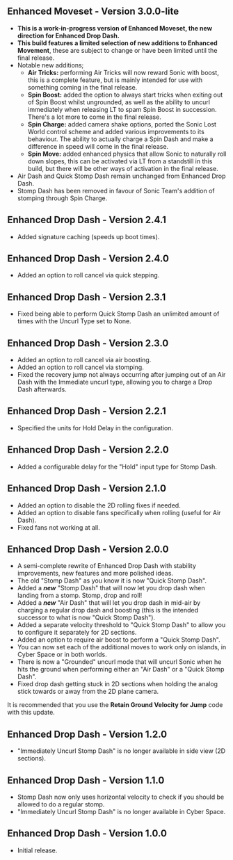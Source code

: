 ## Enhanced Moveset - Version 3.0.0-lite
- **This is a work-in-progress version of Enhanced Moveset, the new direction for Enhanced Drop Dash.**
- **This build features a limited selection of new additions to Enhanced Movement**, these are subject to change or have been limited until the final release.
- Notable new additions;
  - **Air Tricks:** performing Air Tricks will now reward Sonic with boost, this is a complete feature, but is mainly intended for use with something coming in the final release.
  - **Spin Boost:** added the option to always start tricks when exiting out of Spin Boost whilst ungrounded, as well as the ability to uncurl immediately when releasing LT to spam Spin Boost in succession. There's a lot more to come in the final release.
  - **Spin Charge:** added camera shake options, ported the Sonic Lost World control scheme and added various improvements to its behaviour. The ability to actually charge a Spin Dash and make a difference in speed will come in the final release.
  - **Spin Move:** added enhanced physics that allow Sonic to naturally roll down slopes, this can be activated via LT from a standstill in this build, but there will be other ways of activation in the final release.
- Air Dash and Quick Stomp Dash remain unchanged from Enhanced Drop Dash.
- Stomp Dash has been removed in favour of Sonic Team's addition of stomping through Spin Charge.

## Enhanced Drop Dash - Version 2.4.1
- Added signature caching (speeds up boot times).

## Enhanced Drop Dash - Version 2.4.0
- Added an option to roll cancel via quick stepping.

## Enhanced Drop Dash - Version 2.3.1
- Fixed being able to perform Quick Stomp Dash an unlimited amount of times with the Uncurl Type set to None.

## Enhanced Drop Dash - Version 2.3.0
- Added an option to roll cancel via air boosting.
- Added an option to roll cancel via stomping.
- Fixed the recovery jump not always occurring after jumping out of an Air Dash with the Immediate uncurl type, allowing you to charge a Drop Dash afterwards.

## Enhanced Drop Dash - Version 2.2.1
- Specified the units for Hold Delay in the configuration.

## Enhanced Drop Dash - Version 2.2.0
- Added a configurable delay for the "Hold" input type for Stomp Dash.

## Enhanced Drop Dash - Version 2.1.0
- Added an option to disable the 2D rolling fixes if needed.
- Added an option to disable fans specifically when rolling (useful for Air Dash).
- Fixed fans not working at all.

## Enhanced Drop Dash - Version 2.0.0
- A semi-complete rewrite of Enhanced Drop Dash with stability improvements, new features and more polished ideas.
- The old "Stomp Dash" as you know it is now "Quick Stomp Dash".
- Added a ***new*** "Stomp Dash" that will now let you drop dash when landing from a stomp. Stomp, drop and roll!
- Added a ***new*** "Air Dash" that will let you drop dash in mid-air by charging a regular drop dash and boosting (this is the intended successor to what is now "Quick Stomp Dash").
- Added a separate velocity threshold to "Quick Stomp Dash" to allow you to configure it separately for 2D sections.
- Added an option to require air boost to perform a "Quick Stomp Dash".
- You can now set each of the additional moves to work only on islands, in Cyber Space or in both worlds.
- There is now a "Grounded" uncurl mode that will uncurl Sonic when he hits the ground when performing either an "Air Dash" or a "Quick Stomp Dash".
- Fixed drop dash getting stuck in 2D sections when holding the analog stick towards or away from the 2D plane camera.

It is recommended that you use the **Retain Ground Velocity for Jump** code with this update.

## Enhanced Drop Dash - Version 1.2.0
- "Immediately Uncurl Stomp Dash" is no longer available in side view (2D sections).

## Enhanced Drop Dash - Version 1.1.0
- Stomp Dash now only uses horizontal velocity to check if you should be allowed to do a regular stomp.
- "Immediately Uncurl Stomp Dash" is no longer available in Cyber Space.

## Enhanced Drop Dash - Version 1.0.0
- Initial release.